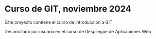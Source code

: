 # Curso de GIT, noviembre 2024

Este proyecto contiene el curso de introducción a GIT

Desarrollado por usuario en el curso de Despliegue de Aplicaciones Web

